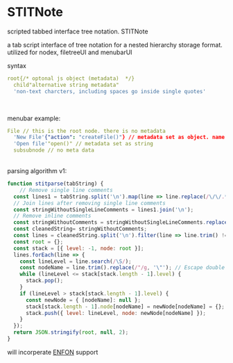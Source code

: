 # STITNote

scripted tabbed interface tree notation. STITNote


a tab script interface of tree notation for a nested hierarchy storage format. utilized for nodex, filetreeUI and menubarUI
<br>

syntax
```yaml
root{/* optonal js object (metadata)  */}
  child"alternative string metadata"
  'non-text charcters, including spaces go inside single quotes'
```
<br>

menubar example:
```yaml
File // this is the root node. there is no metadata
  'New File'{"action": "createFile()"} // metadata set as object. name is inside of single quotes because there is a space
  'Open file'"open()" // metadata set as string
  subsubnode // no meta data 

```
<br>
parsing algorithm v1:

```javascript
function stitparse(tabString) {
    // Remove single line comments
  const lines1 = tabString.split('\n').map(line => line.replace(/\/\/.*/, ''));
  // Join lines after removing single line comments
  const stringWithoutSingleLineComments = lines1.join('\n');
  // Remove inline comments
  const stringWithoutComments = stringWithoutSingleLineComments.replace(/\/\/.*/g, '');
  const cleanedString= stringWithoutComments;
  const lines = cleanedString.split('\n').filter(line => line.trim() !== ''); // Filter out empty lines
  const root = {};
  const stack = [{ level: -1, node: root }];
  lines.forEach(line => {
    const lineLevel = line.search(/\S/);
    const nodeName = line.trim().replace(/"/g, '\"'); // Escape double quotes
    while (lineLevel <= stack[stack.length - 1].level) {
      stack.pop();
    }
    if (lineLevel > stack[stack.length - 1].level) {
      const newNode = { [nodeName]: null };
      stack[stack.length - 1].node[nodeName] = newNode[nodeName] = {};
      stack.push({ level: lineLevel, node: newNode[nodeName] });
    }
  });
  return JSON.stringify(root, null, 2);
}
```

will incorperate [ENFON](https://github.com/kachbit/ENFON) support
